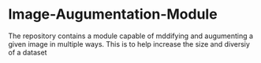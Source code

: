 # Image-Augumentation-Module
The repository contains a module capable of mddifying and augumenting a given image in multiple ways. This is to help increase the size and diversiy of a dataset
